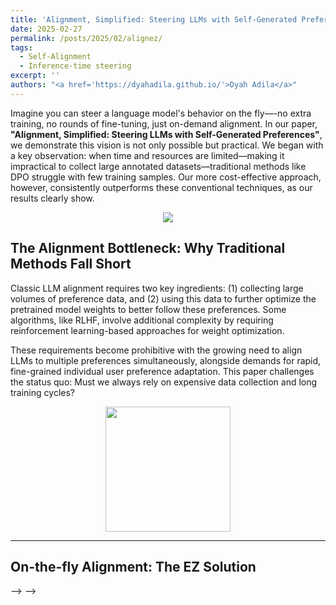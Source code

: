 ```yaml
---
title: 'Alignment, Simplified: Steering LLMs with Self-Generated Preferences'
date: 2025-02-27
permalink: /posts/2025/02/alignez/
tags:
  - Self-Alignment
  - Inference-time steering
excerpt: ''
authors: "<a href='https://dyahadila.github.io/'>Dyah Adila</a>" 
---
```


Imagine you can steer a language model's behavior on the fly—-no extra training, no rounds of fine-tuning, just on-demand alignment. In our paper, **"Alignment, Simplified: Steering LLMs with Self-Generated Preferences"**, we demonstrate this vision is not only possible but practical. We began with a key observation: when time and resources are limited—making it impractical to collect large annotated datasets—traditional methods like DPO struggle with few training samples. Our more cost-effective approach, however, consistently outperforms these conventional techniques, as our results clearly show.

<p align="center">
<img src="https://sprocketlab.github.io/images/blogposts/alignez/time_sensitive_exp.png">
</p>


## The Alignment Bottleneck: Why Traditional Methods Fall Short

Classic LLM alignment requires two key ingredients: (1) collecting large volumes of preference data, and (2) using this data to further optimize the pretrained model weights to better follow these preferences. Some algorithms, like RLHF, involve additional complexity by requiring reinforcement learning-based approaches for weight optimization. 

These requirements become prohibitive with the growing need to align LLMs to multiple preferences simultaneously, alongside demands for rapid, fine-grained individual user preference adaptation. This paper challenges the status quo: Must we always rely on expensive data collection and long training cycles?

<p align="center">
<img src="https://sprocketlab.github.io/images/blogposts/alignez/no-way-unbelievable.gif"  width="200">
</p>

---

## On-the-fly Alignment: The EZ Solution
<!-- 
At its core, **ALIGNEZ** (pronounced “align-ease”) leverages two clever ideas:

1. **Self-Generated Preference Data:** Instead of waiting for human annotations, ALIGNEZ asks the model to generate its own preference pairs. It contrasts “helpful” responses with “harmful” ones, effectively tapping into the latent knowledge already within the model.
2. **Representation Editing:** By operating directly on the model’s internal embeddings, ALIGNEZ modifies the behavior of the model without the need for gradient descent or heavy fine-tuning. It identifies and manipulates the subspace corresponding to the desired behavioral traits—steering outputs toward more aligned, desirable responses.

---

## How It Works: A Peek Under the Hood

### 1. Self-Generated Preferences

- **The Process:** For a given query, the model produces two sets of responses—one reflecting a “helpful” persona and the other a “harmful” one.
- **The Outcome:** These pairs provide a synthetic signal that distinguishes good behavior from bad, laying the groundwork for targeted alignment.

### 2. Identifying the Alignment Subspace

- **Embedding Space Magic:** Using singular value decomposition (SVD) on the differences between helpful and harmful response embeddings, ALIGNEZ isolates the “alignment subspace.”
- **Selective Intervention:** It then filters and applies modifications only to the relevant components, ensuring a precise and nuanced steering of the model.

### 3. Editing on the Fly

- **Dynamic Adjustment:** During inference, the model’s embeddings are adjusted based on the identified subspace. Depending on whether the goal is to amplify helpful traits or suppress harmful ones, the intervention can be tuned dynamically.
- **Layer Selection:** The paper also smartly chooses which layers to intervene in, focusing on those where the alignment signal is strongest.

---

## Results That Speak Volumes

The experiments reported in the paper are nothing short of impressive:

- **Alignment Boosts:** ALIGNEZ improves alignment performance by up to **19.9%** on general tasks and even shows gains (around **1.9%**) on challenging mathematical reasoning tasks.
- **Multi-Objective Control:** Not only can it steer models towards being more helpful or harmless, but it can also manage multiple objectives simultaneously. This multi-dimensional control is a big win for applications requiring nuanced behavior.
- **Accelerated Alignment:** When used to enhance methods like DPO—especially with scarce ground-truth data—ALIGNEZ brings performance up to par with models trained on much larger datasets.

These results demonstrate that, sometimes, the best alignment strategy might be to let the model help itself, a philosophy that feels both intuitively elegant and practically promising.

---

## Implications and Future Directions

The ALIGNEZ approach opens up a range of exciting possibilities:

- **Rapid Personalization:** In settings where time and computational resources are limited, on-the-fly alignment means LLMs can be customized for diverse user needs without heavy overhead.
- **Resource Efficiency:** By sidestepping the need for extensive human annotation and fine-tuning, ALIGNEZ lowers the barrier for deploying aligned models at scale.
- **Broader Applications:** Beyond safety and ethical alignment, the same principles could be used to boost specialized capabilities, like advanced reasoning or domain-specific expertise.

In essence, the paper paves the way for more agile, responsive, and cost-effective approaches to LLM alignment.

---

## Final Thoughts

"Alignment, Simplified" is a refreshing take on a long-standing challenge in AI research. By harnessing the model's own internal capabilities to generate preference data and edit its representations, the authors not only challenge conventional wisdom but also chart a course toward more efficient, multi-objective, and scalable alignment strategies.

For anyone interested in the cutting edge of model alignment—and who appreciates a touch of engineering elegance reminiscent of [Roboshot](https://sprocketlab.github.io/posts/2023/07/roboshot/)—this paper is a must-read. It’s a vivid reminder that sometimes, the best innovations come from rethinking the basics and trusting the system’s innate strengths.

---

*Source: "Alignment, Simplified: Steering LLMs with Self-Generated Preferences" :contentReference[oaicite:0]{index=0}* --> --> -->

